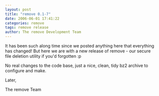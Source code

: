 ```yaml
---
layout: post
title: "remove 0.1-7"
date: 2006-06-01 17:41:22
categories: remove
tags: remove release
author: The remove Development Team
---
```

It has been such along time since we posted anything here that everything has changed! But here we are with a new release of remove - our secure file deletion utility if you'd forgotten :p

No real changes to the code base, just a nice, clean, tidy bz2 archive to configure and make.

Later,

The remove Team
